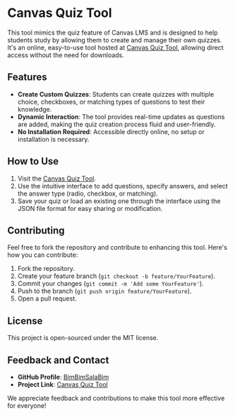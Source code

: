 # Canvas Quiz Tool

This tool mimics the quiz feature of Canvas LMS and is designed to help students study by allowing them to create and manage their own quizzes. It's an online, easy-to-use tool hosted at [Canvas Quiz Tool](https://bimbimsalabim.github.io/Canvas), allowing direct access without the need for downloads.

## Features

- **Create Custom Quizzes**: Students can create quizzes with multiple choice, checkboxes, or matching types of questions to test their knowledge.
- **Dynamic Interaction**: The tool provides real-time updates as questions are added, making the quiz creation process fluid and user-friendly.
- **No Installation Required**: Accessible directly online, no setup or installation is necessary.

## How to Use

1. Visit the [Canvas Quiz Tool](https://bimbimsalabim.github.io/Canvas).
2. Use the intuitive interface to add questions, specify answers, and select the answer type (radio, checkbox, or matching).
3. Save your quiz or load an existing one through the interface using the JSON file format for easy sharing or modification.

## Contributing

Feel free to fork the repository and contribute to enhancing this tool. Here's how you can contribute:

1. Fork the repository.
2. Create your feature branch (`git checkout -b feature/YourFeature`).
3. Commit your changes (`git commit -m 'Add some YourFeature'`).
4. Push to the branch (`git push origin feature/YourFeature`).
5. Open a pull request.

## License

This project is open-sourced under the MIT license.

## Feedback and Contact

- **GitHub Profile**: [BimBimSalaBim](https://github.com/BimBimSalaBim)
- **Project Link**: [Canvas Quiz Tool](https://github.com/BimBimSalaBim/Canvas)

We appreciate feedback and contributions to make this tool more effective for everyone!

